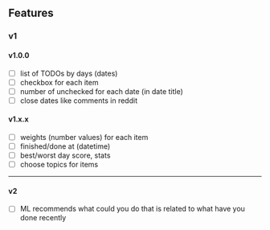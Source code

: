 ## Features

### v1

#### v1.0.0

- [ ] list of TODOs by days (dates)
- [ ] checkbox for each item
- [ ] number of unchecked for each date (in date title)
- [ ] close dates like comments in reddit

#### v1.x.x

- [ ] weights (number values) for each item
- [ ] finished/done at (datetime)
- [ ] best/worst day score, stats
- [ ] choose topics for items

---

#### v2

- [ ] ML recommends what could you do that is related to what have you done recently

